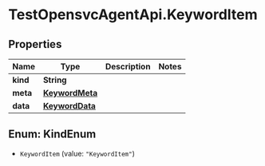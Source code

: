# TestOpensvcAgentApi.KeywordItem

## Properties

Name | Type | Description | Notes
------------ | ------------- | ------------- | -------------
**kind** | **String** |  | 
**meta** | [**KeywordMeta**](KeywordMeta.md) |  | 
**data** | [**KeywordData**](KeywordData.md) |  | 



## Enum: KindEnum


* `KeywordItem` (value: `"KeywordItem"`)




